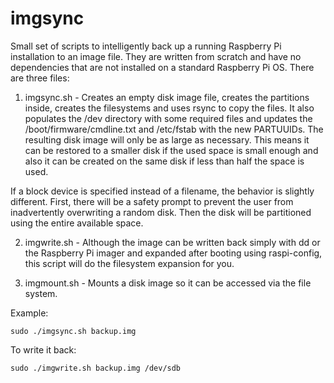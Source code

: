 # imgsync

Small set of scripts to intelligently back up a running Raspberry Pi installation to an image file. They are written from scratch and have no dependencies that are not installed on a standard Raspberry Pi OS. There are three files:

1. imgsync.sh - Creates an empty disk image file, creates the partitions inside, creates the filesystems and uses rsync to copy the files. It also populates the /dev directory with some required files and updates the /boot/firmware/cmdline.txt and /etc/fstab with the new PARTUUIDs. The resulting disk image will only be as large as necessary. This means it can be restored to a smaller disk if the used space is small enough and also it can be created on the same disk if less than half the space is used. 

If a block device is specified instead of a filename, the behavior is slightly different. First, there will be a safety prompt to prevent the user from inadvertently overwriting a random disk. Then the disk will be partitioned using the entire available space.

2. imgwrite.sh - Although the image can be written back simply with dd or the Raspberry Pi imager and expanded after booting using raspi-config, this script will do the filesystem expansion for you.

3. imgmount.sh - Mounts a disk image so it can be accessed via the file system.


Example:

```
sudo ./imgsync.sh backup.img
```

To write it back:
```
sudo ./imgwrite.sh backup.img /dev/sdb
```
